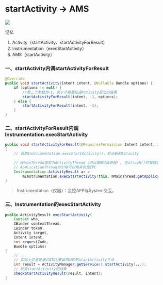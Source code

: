 # startActivity → AMS
![](../img/8b00a68f.png)

记忆
1. Activity（startActivity、startActivityForResult）
2. Instrumentation（execStartActivity）
3. AMS（startActivity）

### 一、startActivity内调startActivityForResult
``` java
@Override
public void startActivity(Intent intent, @Nullable Bundle options) {
    if (options != null) {
        //第二个参数为-1，表示不需要知道Activity启动的结果
        startActivityForResult(intent, -1, options);
    } else {
        startActivityForResult(intent, -1);
    }
}
```

### 二、startActivityForResult内调Instrumentation.execStartActivity
``` java
public void startActivityForResult(@RequiresPermission Intent intent, int requestCode, @Nullable Bundle options)
{
    // 调用Instrumentation.execStartActivity()，启动新的Activity
    
    // mMainThread类型为ActivityThread（可以理解为A进程）, 在attach()时被赋值。
    // ApplicationThread的引用可以用来实现IPC
    Instrumentation.ActivityResult ar = 
        mInstrumentation.execStartActivity(this, mMainThread.getApplicationThread(), mToken, this, intent, requestCode, options);
}
```
> Instrumentation（仪器）：监控APP与System交互。

### 三、Instrumentation的execStartActivity
``` java
public ActivityResult execStartActivity(
    Context who, 
    IBinder contextThread, 
    IBinder token, 
    Activity target,
    Intent intent, 
    int requestCode, 
    Bundle options) 
{
    // ...
    // 实际上这里是通过AIDL来调用AMS的startActivity方法
    int result = ActivityManager.getService().startActivity(...);
    // 检查startActivity的结果
    checkStartActivityResult(result, intent);
}
```
